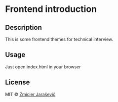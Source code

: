 # Frontend introduction

## Description

This is some frontend themes for technical interview.

## Usage

Just open index.html in your browser

## License

MIT © [Źmicier Jaraševič]()
